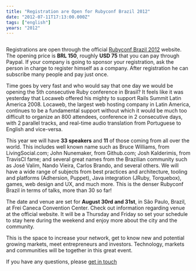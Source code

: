 ```yaml
---
title: "Registration are Open for Rubyconf Brazil 2012"
date: "2012-07-11T17:13:00.000Z"
tags: ["english"]
years: "2012"
---
```


<p></p>
<p></p>
<p style="text-align: center"><a href="https://www.rubyconf.com.br/pt-BR"><img src="https://s3.amazonaws.com/akitaonrails/assets/2012/7/10/rubyconf-about_original.png?1341952486" srcset="https://s3.amazonaws.com/akitaonrails/assets/2012/7/10/rubyconf-about_original.png?1341952486 2x" alt=""></a></p>
<p>Registrations are open through the official <a href="https://www.rubyconf.com.br/en">Rubyconf Brazil 2012</a> website. The opening price is <strong><span class="caps">BRL</span> 150</strong>, roughly <strong><span class="caps">USD</span> 75</strong> that you can pay through Paypal. If your company is going to sponsor your registration, ask the person in charge to register himself as a company. After registration he can subscribe many people and pay just once.</p>
<p>Time goes by very fast and who would say that one day we would be opening the 5th consecutive Ruby conference in Brasil? It feels like it was yesterday that Locaweb offered his mighty to support Rails Summit Latin America 2008. Locaweb, the largest web hosting company in Latin America, continues to be a fundamental support without which it would be much too difficult to organize an 800 attendees, conference in 2 consecutive days, with 2 parallel tracks, and real-time audio translation from Portuguese to English and vice-versa.</p>
<p>This year we will have <strong>33 speakers</strong> and <strong>11</strong> of those coming from all over the world. This includes well known name such as Bruce Williams, from LivingSocial.com; John Nunemaker, from Github.com; Josh Kalderimis, from TravisCI fame; and several great names from the Brazilian community such as José Valim, Nando Vieira, Carlos Brando, and several others. We will have a wide range of subjects from best practices and architecture, tooling and platforms (Adhersion, Puppet), Java integration (JRuby, Torquebox), games, web design and UX, and much more. This is the denser Rubyconf Brazil in terms of talks, more than 30 so far!</p>
<p>The date and venue are set for <strong>August 30rd and 31st</strong>, in São Paulo, Brazil, at Frei Caneca Convention Center. Check out information regarding venue at the official website. It will be a Thursday and Friday so set your schedule to stay here during the weekend and enjoy more about the city and the community.</p>
<p>This is the space to increase your network, get to know new and potential growing markets, meet entrepreneurs and investors. Technology, markets and communities will be together in this great event.</p>
<p>If you have any questions, please <a href="mailto:rubyconf@locaweb.com.br">get in touch</a></p>
<p></p>